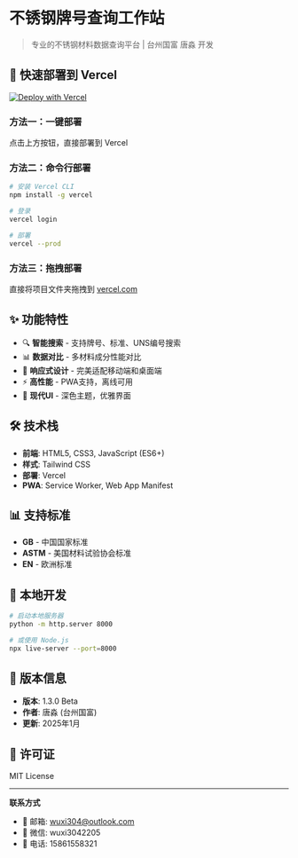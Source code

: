 # 不锈钢牌号查询工作站

> 专业的不锈钢材料数据查询平台 | 台州国富 唐淼 开发

## 🚀 快速部署到 Vercel

[![Deploy with Vercel](https://vercel.com/button)](https://vercel.com/new/clone?repository-url=https://github.com/your-username/stainless-steel-query-station)

### 方法一：一键部署
点击上方按钮，直接部署到 Vercel

### 方法二：命令行部署
```bash
# 安装 Vercel CLI
npm install -g vercel

# 登录
vercel login

# 部署
vercel --prod
```

### 方法三：拖拽部署
直接将项目文件夹拖拽到 [vercel.com](https://vercel.com)

## ✨ 功能特性

- 🔍 **智能搜索** - 支持牌号、标准、UNS编号搜索
- 📊 **数据对比** - 多材料成分性能对比
- 📱 **响应式设计** - 完美适配移动端和桌面端
- ⚡ **高性能** - PWA支持，离线可用
- 🎨 **现代UI** - 深色主题，优雅界面

## 🛠️ 技术栈

- **前端**: HTML5, CSS3, JavaScript (ES6+)
- **样式**: Tailwind CSS
- **部署**: Vercel
- **PWA**: Service Worker, Web App Manifest

## 📊 支持标准

- **GB** - 中国国家标准
- **ASTM** - 美国材料试验协会标准  
- **EN** - 欧洲标准

## 🔧 本地开发

```bash
# 启动本地服务器
python -m http.server 8000

# 或使用 Node.js
npx live-server --port=8000
```

## 📝 版本信息

- **版本**: 1.3.0 Beta
- **作者**: 唐淼 (台州国富)
- **更新**: 2025年1月

## 📄 许可证

MIT License

---

**联系方式**
- 📧 邮箱: wuxi304@outlook.com
- 💬 微信: wuxi3042205
- 📱 电话: 15861558321